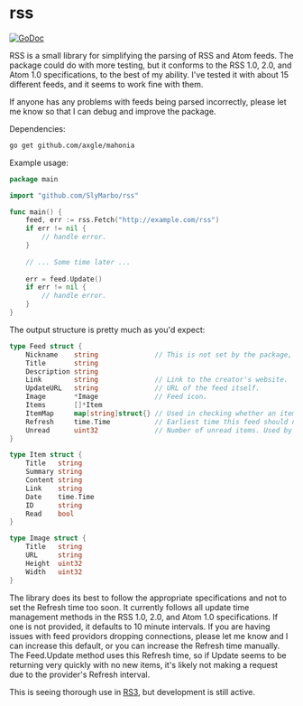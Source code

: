 rss
=====

 [![GoDoc](https://godoc.org/github.com/SlyMarbo/rss?status.svg)](https://godoc.org/github.com/SlyMarbo/rss)

RSS is a small library for simplifying the parsing of RSS and Atom feeds.
The package could do with more testing, but it conforms to the RSS 1.0, 2.0, and Atom 1.0
specifications, to the best of my ability. I've tested it with about 15 different feeds,
and it seems to work fine with them.

If anyone has any problems with feeds being parsed incorrectly, please let me know so that
I can debug and improve the package.

Dependencies:
```bash
go get github.com/axgle/mahonia
```

Example usage:
```go
package main

import "github.com/SlyMarbo/rss"

func main() {
	feed, err := rss.Fetch("http://example.com/rss")
	if err != nil {
		// handle error.
	}
	
	// ... Some time later ...
	
	err = feed.Update()
	if err != nil {
		// handle error.
	}
}
```

The output structure is pretty much as you'd expect:
```go
type Feed struct {
	Nickname    string              // This is not set by the package, but could be helpful.
	Title       string
	Description string
	Link        string              // Link to the creator's website.
	UpdateURL   string              // URL of the feed itself.
	Image       *Image              // Feed icon.
	Items       []*Item
	ItemMap     map[string]struct{} // Used in checking whether an item has been seen before.
	Refresh     time.Time           // Earliest time this feed should next be checked.
	Unread      uint32              // Number of unread items. Used by aggregators.
}

type Item struct {
	Title   string
	Summary string
	Content string
	Link    string
	Date    time.Time
	ID      string
	Read    bool
}

type Image struct {
	Title   string
	URL     string
	Height  uint32
	Width   uint32
}
```

The library does its best to follow the appropriate specifications and not to set the Refresh time
too soon. It currently follows all update time management methods in the RSS 1.0, 2.0, and Atom 1.0
specifications. If one is not provided, it defaults to 10 minute intervals. If you are having issues
with feed providors dropping connections, please let me know and I can increase this default, or you
can increase the Refresh time manually. The Feed.Update method uses this Refresh time, so if Update
seems to be returning very quickly with no new items, it's likely not making a request due to the
provider's Refresh interval.

This is seeing thorough use in [RS3][1], but development is still active.


[1]: https://github.com/SlyMarbo/rs3        "RS3"
